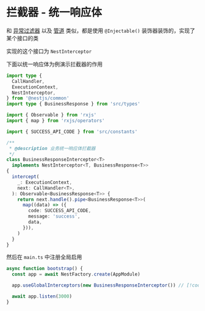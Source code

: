 # 拦截器 - 统一响应体

和 [异常过滤器](../exception/#异常过滤器-统一异常处理) 以及 [管道](../pipe/) 类似，都是使用 `@Injectable()` 装饰器装饰的，实现了某个接口的类

实现的这个接口为 `NestInterceptor`

下面以统一响应体为例演示拦截器的作用

```TypeScript
import type {
  CallHandler,
  ExecutionContext,
  NestInterceptor,
} from '@nestjs/common'
import type { BusinessResponse } from 'src/types'

import { Observable } from 'rxjs'
import { map } from 'rxjs/operators'

import { SUCCESS_API_CODE } from 'src/constants'

/**
 * @description 业务统一响应体拦截器
 */
class BusinessResponseInterceptor<T>
  implements NestInterceptor<T, BusinessResponse<T>>
{
  intercept(
    _: ExecutionContext,
    next: CallHandler<T>,
  ): Observable<BusinessResponse<T>> {
    return next.handle().pipe<BusinessResponse<T>>(
      map((data) => ({
        code: SUCCESS_API_CODE,
        message: 'success',
        data,
      })),
    )
  }
}
```

然后在 `main.ts` 中注册全局启用

```TypeScript
async function bootstrap() {
  const app = await NestFactory.create(AppModule)

  app.useGlobalInterceptors(new BusinessResponseInterceptor()) // [!code focus]

  await app.listen(3000)
}
```
